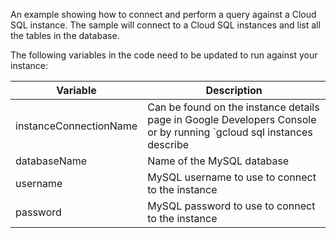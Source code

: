 An example showing how to connect and perform a query against a Cloud SQL instance.
The sample will connect to a Cloud SQL instances and list all the tables in the database.

The following variables in the code need to be updated to run against your instance:

| Variable               | Description   |
| ---------------------- | ------------- |
| instanceConnectionName | Can be found on the instance details page in Google Developers Console or by running `gcloud sql instances describe <instance> | grep connectionName`  |
| databaseName           | Name of the MySQL database |
| username               | MySQL username to use to connect to the instance |
| password               | MySQL password to use to connect to the instance |

